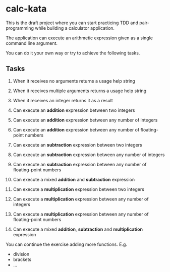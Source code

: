 # calc-kata

This is the draft project where you can start practicing TDD and pair-programming while building a calculator application.   

The application can execute an arithmetic expression given as a single command line argument.

You can do it your own way or try to achieve the following tasks.

## Tasks

1. When it receives no arguments returns a usage help string

1. When it receives multiple arguments returns a usage help string

1. When it receives an integer returns it as a result

1. Can execute an **addition** expression between two integers 

1. Can execute an **addition** expression between any number of integers 

1. Can execute an **addition** expression between any number of floating-point numbers

1. Can execute an **subtraction** expression between two integers 

1. Can execute an **subtraction** expression between any number of integers 

1. Can execute an **subtraction** expression between any number of floating-point numbers

1. Can execute a mixed **addition** and **subtraction** expression

1. Can execute a **multiplication** expression between two integers 

1. Can execute a **multiplication** expression between any number of integers 

1. Can execute a **multiplication** expression between any number of floating-point numbers 

1. Can execute a mixed **addition**, **subtraction** and  **multiplication** expression

You can continue the exercise adding more functions. E.g.
- division
- brackets
- ...
